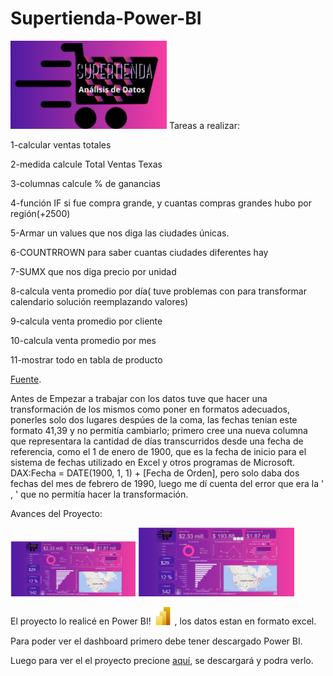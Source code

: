 # Supertienda-Power-BI


<img src="https://github.com/Bearodriguez2022/Supertienda-Power-BI/blob/main/imagenes/logo%20supertienda.png" alt="logo" width="250"/>
Tareas a realizar:

1-calcular ventas totales

2-medida calcule Total Ventas  Texas

3-columnas calcule % de ganancias

4-función IF si fue compra grande, y cuantas compras grandes hubo por región(+2500)

5-Armar un values que nos diga las ciudades únicas.

6-COUNTRROWN para saber cuantas ciudades diferentes hay

7-SUMX que nos diga precio por unidad

8-calcula venta promedio por día( tuve problemas con para transformar calendario solución reemplazando valores)

9-calcula venta promedio por cliente

10-calcula venta promedio por mes

11-mostrar todo en tabla de producto

[Fuente](https://www.youtube.com/redirect?event=video_description&redir_token=QUFFLUhqbUpSbmFGQ0VzbGZyeXlBdEpoSzEwQmx2Rnd3QXxBQ3Jtc0tud1IwclpjME5vOTlyT1hwZ0xPUVJ3UFhYT3VrekdPaU5zWlByNUVIRTlPS0g1QVBuc1A5b0hIOU1KemJpSkNNNlkySlBnNHBZZU5NMDloczVTUllYRE1teHpLR1pCY19DVHZ6a00zaUdqM2xveF9Zdw&q=https%3A%2F%2Fa2capacitacion.com%2FArchivos%2FYoutube%2FSupertienda%2BEspan%25CC%2583ol%2B-%2BA2%2BCapacitacio%25CC%2581n.csv&v=rKreQw9JGvo).

Antes de Empezar a trabajar con los datos tuve que hacer una transformación de los mismos como poner en formatos adecuados, ponerles solo dos lugares despúes de la coma, las fechas tenian este formato 41,39 y no permitía cambiarlo; primero cree una nueva columna que representara la cantidad de días transcurridos desde una fecha de referencia, como el 1 de enero de 1900, que es la fecha de inicio para el sistema de fechas utilizado en Excel y otros programas de Microsoft. DAX:Fecha = DATE(1900, 1, 1) + [Fecha de Orden], pero solo daba dos fechas del mes de febrero de 1990, luego me dí cuenta del error que era la ' , ' que no permitía hacer la transformación.

Avances del Proyecto:

<img src="https://github.com/Bearodriguez2022/Supertienda-Power-BI/blob/main/imagenes/Captura%20de%20pantalla%20(31).png" alt="logo" width="200"/>

<img src="https://github.com/Bearodriguez2022/Supertienda-Power-BI/blob/main/imagenes/Captura%20de%20pantalla%20(31).png" alt="logo" width="250"/>


El proyecto lo realicé en Power BI! <img src=https://github.com/Bearodriguez2022/RecursosHumanosPowerBI/blob/main/Imagenes/powerBI.jpg alt="powerBI" width="30"/>
, los datos estan en formato excel.

Para poder ver el dashboard primero debe tener descargado Power BI. 

Luego para ver el el proyecto precione [aquí](https://github.com/Bearodriguez2022/Supertienda-Power-BI/blob/main/Supertienda.pbix), se descargará y podra verlo.


